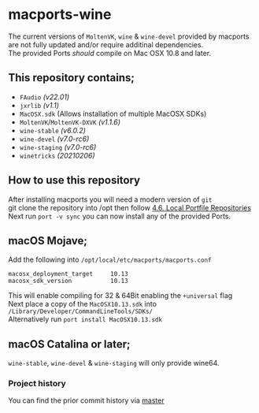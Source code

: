 # macports-wine
The current versions of `MoltenVK`, `wine` & `wine-devel` provided by macports are not fully updated and/or require additinal dependencies.\
The provided Ports *should* compile on Mac OSX 10.8 and later.

## This repository contains;
- `FAudio` *(v22.01)*
- `jxrlib` *(v1.1)*
- `MacOSX.sdk` (Allows installation of multiple MacOSX SDKs)
- `MoltenVK`/`MoltenVK-DXVK` *(v1.1.6)*
- `wine-stable` *(v6.0.2)*
- `wine-devel` *(v7.0-rc6)*
- `wine-staging` *(v7.0-rc6)*
- `winetricks` *(20210206)*

## How to use this repository
After installing macports you will need a modern version of `git`\
git clone the repository into /opt then follow [4.6. Local Portfile Repositories](https://guide.macports.org/#development.local-repositories)\
Next run `port -v sync` you can now install any of the provided Ports.

## macOS Mojave;
Add the following into `/opt/local/etc/macports/macports.conf`
```
macosx_deployment_target     10.13
macosx_sdk_version           10.13
```
This will enable compiling for 32 & 64Bit enabling the `+universal` flag\
Next place a copy of the `MacOSX10.13.sdk` into `/Library/Developer/CommandLineTools/SDKs/` \
Alternatively run `port install MacOSX10.13.sdk`

## macOS Catalina or later;
`wine-stable`, `wine-devel` & `wine-staging` will only provide wine64.

### Project history
You can find the prior commit history via [master](https://github.com/Gcenx/macports-wine/tree/master)
